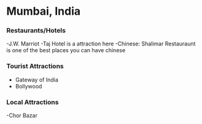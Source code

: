 # Mumbai, India

### Restaurants/Hotels
-J.W. Marriot
-Taj Hotel is a attraction here
-Chinese: Shalimar Restauraunt is one of the best places you can have chinese


### Tourist Attractions
- Gateway of India
- Bollywood

### Local Attractions
-Chor Bazar
